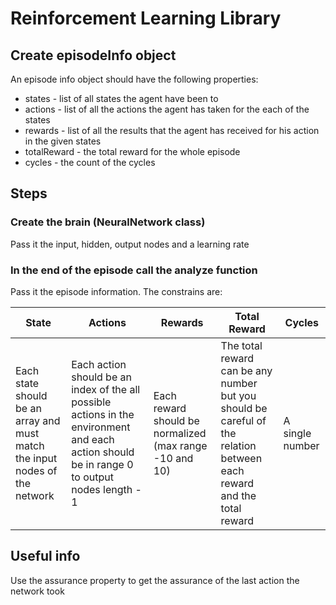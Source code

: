 # Reinforcement Learning Library

## Create episodeInfo object
An episode info object should have the following properties:
* states - list of all states the agent have been to
* actions - list of all the actions the agent has taken for the each of the states
* rewards - list of all the results that the agent has received for his action in the given states 
* totalReward - the total reward for the whole episode
* cycles - the count of the cycles

## Steps

### Create the brain (NeuralNetwork class)
Pass it the input, hidden, output nodes and a learning rate

### In the end of the episode call the analyze function
Pass it the episode information. The constrains are:

|State|Actions|Rewards|Total Reward|Cycles|
|-----|----|----|----|----|
|Each state should be an array and must match the input nodes of the network|Each action should be an index of the all possible actions in the environment and each action should be in range 0 to output nodes length - 1|Each reward should be normalized (max range -10 and 10)|The total reward can be any number but you should be careful of the relation between each reward and the total reward|A single number|

## Useful info
Use the assurance property to get the assurance of the last action the network took